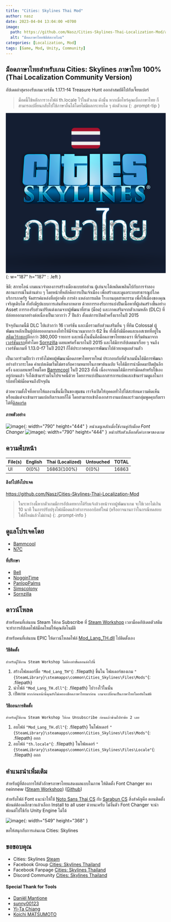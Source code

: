 ```yaml
---
title: "Cities: Skylines Thai Mod"
author: nasz
date: 2023-04-04 13:04:00 +0700
image:
  path: https://github.com/Nasz/Cities-Skylines-Thai-Localization-Mod/assets/384751/b08e3ace-7b5c-4835-a9ff-6fb46876fb9a
  alt: "ม็อดภาษาไทยซิตีส์สกายไลน์"
categories: [Localization, Mod]
tags: [Game, Mod, Unity, Community]
---
```


## ม็อดภาษาไทยสำหรับเกม Cities: Skylines ภาษาไทย 100% (Thai Localization Community Version)
  อัปเดตล่าสุดรองรับเกมเวอร์ชัน 1.17.1-f4 Treasure Hunt ออกล่าสมบัติไปกับเจี๊ยบเปอร์

  > ม็อดนี้ใช้หลักการวางไฟล์ th.locale ไว้ในตัวเกม ดังนั้น หากเมื่อไหร่คุณเบื่อภาษาไทย ก็สามารถเปลี่ยนกลับไปใช้ภาษาอื่นได้โดยไม่มีผลกระทบได ๆ ต่อตัวเกม
  {: .prompt-tip }

  ![Desktop View](https://github.com/Nasz/Cities-Skylines-Thai-Localization-Mod/blob/main/assets/img/thumb.png?raw=true){: w="187" h="187" : .left }

  ซิตี: สกายไลน์ เกมแนวจำลองการสร้างเมืองแบบย่อส่วน ผู้เล่นจะได้เพลิดเพลินไปกับการจำลองสถานการณ์ในด้านต่าง ๆ โดยหน้าที่หลักคือการเป็นเจ้าเมือง เพื่อสร้างและดูแลระบบสาธารณูปโภค บริการภาครัฐ จัดสรรค์แหล่งที่อยู่อาศัย การค้า แหล่งการผลิต โรงงานอุตสาหกรรม เพื่อให้เมืองของคุณเจริญเติบโต ทั้งยังมีรูปแบบการเล่นที่หลากหลาย ด้วยการรองรับการแบ่งปันเนื้อหาที่ผู้เล่นสร้างขึ้นอย่าง Asset การรองรับส่วนปรับแต่งเกมจากผู้พัฒนาที่สาม (ม็อด) และภาคเสริมจากตัวเกมหลัก (DLC) ที่ปล่อยออกมาอย่างต่อเนื่องเป็นเวลากว่า 7 ปีแล้ว ตั้งแต่การเปิดตัวครั้งแรกในปี 2015

  ปัจจุบันเกมนี้มี DLC ไปแล้วกว่า 16 เวอร์ชัน และเมื่อรวมกับส่วนเสริมอื่น ๆ ที่ทีม Colossal ผู้พัฒนาหลักเป็นผู้ปล่อยออกมาเองก็ทำให้มีจำนวนมากกว่า 62 ชิ้น ทั้งนี้ยังมีม็อดและแอสเซทที่อยู่ใน[สตีมเวิร์กชอป](https://steamcommunity.com/app/255710/workshop/)อีกกว่า 380,000 รายการ และหนึ่งในนั้นคือม็อดภาษาไทยของเรา ที่เริ่มต้นมาจาก[เวอร์ชันแรก](https://steamcommunity.com/sharedfiles/filedetails/?id=417245527)ที่ทำโดย [Sornzilla](https://steamcommunity.com/id/sornzillatte) เผยแพร่ครั้งแรกในปี 2015 และได้มีการอัปเดตมาเรื่อย ๆ จนถึงเวอร์ชันเกมที่ 1.13.0-f7 ในปี 2021 ก็ได้ประกาศหยุดการพัฒนาไปด้วยเหตุผลส่วนตัว 

  เป็นเวลาร่วมปีกว่า เรายังไม่พบผู้พัฒนาม็อดภาษาไทยรายใหม่ ประกอบกับที่ตัวเกมนั้นได้มีการพัฒนาอย่างก้าวกระโดด คำแปลเดิมเริ่มไม่ตรงกับความหมายในภาษาต้นฉบับ จึงได้มีการนำม็อดมาปัดฝุ่นอีกครั้ง และเผยแพร่ใหม่โดย [Bammcool](https://steamcommunity.com/id/bammcool2546) ในปี 2023 ทั้งนี้ เนื่องจากผมได้มีการทำม็อดสำหรับใช้เองอยู่ก่อนแล้ว จึงได้เข้ามาร่วมในโปรเจคนี้ด้วย โดยการแบ่งปันเอกสารการแปลและเข้ามาร่วมดูแลในการบิลท์ไฟล์ม็อดจนถึงปัจจุบัน

  ด้วยความตั้งใจที่อยากให้ผลงานชิ้นนี้เป็นของชุมชน เราจึงเปิดให้บุคคลทั่วไปได้สะท้อนความคิดเห็นหรือแม้แต่จะเข้ามารวมแปลกับเราเลยก็ได้ โดยสามารถเข้าถึงเอกสารงานแปลและร่วมกลุ่มพูดคุบกับเราได้ที่[ดิสคอร์ด](https://discord.gg/HSYPKfdJfr)

#### ภาพตัวอย่าง
  ![image](https://github.com/Nasz/Cities-Skylines-Thai-Localization-Mod/assets/384751/2f1c8f8b-b31e-44e8-951d-2afb30291d43){: width="790" height="444" }
  _หน้าเมนูหลักเมื่อใช้งานคู่กับม็อด Font Changer_
  ![image](https://github.com/Nasz/Cities-Skylines-Thai-Localization-Mod/assets/384751/e44142aa-ce06-480e-9c4c-49b3a5561538){: width="790" height="444" }
  _หน้าปรับตัวเลือกตั้งค่าภาษาของเกม_

## ความคืบหน้า

  | File(s)             | English      | Thai (Localized) | Untouched     | TOTAL |
  |---------------------|:-------------|:-----------------|:--------------|:------|
  | UI                  | 0(0%)        | 16863(100%)      | 0(0%)         | 16863 |

#### ลิงก์ไปยังโปรเจค
  <https://github.com/Nasz/Cities-Skylines-Thai-Localization-Mod>


  > ในระหว่างนี้หากตัวเกมมีการอัปเดทหากได้รับแจ้งล้วงหน้าจากผู้พัฒนาเกม จะใช้เวลาไม่เกิน 10 นาที ในการปรับปรุงไฟล์ม็อดแล้วทำการออกบิลท์ใหม่ (หรืออาจนานกว่าในกรณีทดสอบไฟล์ใหม่แล้วไม่ผ่าน)
  {: .prompt-info }

## ดูแลโปรเจคโดย 
  - [Bammcool](https://steamcommunity.com/id/bammcool2546)
  - [N7C](https://steamcommunity.com/id/n7c_th)

#### ที่ปรึกษา
  - [Bell](https://steamcommunity.com/id/bellraksit/)
  - [NogginTime](https://steamcommunity.com/id/NogginNS)
  - [PanlopPalms](https://steamcommunity.com/id/armsplams)
  - [Simscolony](https://steamcommunity.com/id/animenagi)
  - [Sornzilla](https://steamcommunity.com/id/sornzillatte)

## ดาวน์โหลด
  สำหรับคนที่เล่นบน Steam ให้กด Subscribe ที่ [Steam Workshop](https://steamcommunity.com/sharedfiles/filedetails/?id=2920706399) เวลาม็อดอัปเดตตัวสตีมจะทำการอัปเดตไฟล์ม็อดใหม่ให้คุณอัตโนมัติ

  สำหรับคนที่เล่นบน EPIC ให้ดาวน์โหลดไฟล์ [Mod_Lang_TH.dll](https://github.com/Nasz/Cities-Skylines-Mod_Lang_TH/releases/latest) ไปติดตั้งเอง

#### วิธีติดตั้ง
  `สำหรับผู้ใช้งาน Steam Workshop ไม่ต้องทำขั้นตอนต่อไปนี้`
  1. สร้างโฟลเดอร์ชื่อ `"Mod_Lang_TH"`{: .filepath} ขึ้นใน โฟลเดอร์ของเกม `"{SteamLibrary}\steamapps\common\Cities_Skylines\Files\Mods"`{: .filepath}
  2. นำไฟล์ `"Mod_Lang_TH.dll"`{: .filepath} ไปวางใว้ในนั้น
  3. เปิดเกม `หากก่อนหน้านี้คุณยังไม่เคยลงม็อดภาษาไทยมาก่อน เกมจะเปลี่ยนเป็นภาษาไทยโดยอัตโนมัติ`

#### วิธีถอนการติดตั้ง
  `สำหรับผู้ใช้งาน Steam Workshop ให้กด Unsubscribe ก่อนแล้วข้ามไปทำข้อ 2 เลย`
  1. ลบไฟล์ `"Mod_Lang_TH.dll"`{: .filepath} ในโฟลเดอร์ `"{SteamLibrary}\steamapps\common\Cities_Skylines\Files\Mods"`{: .filepath} ออก
  2. ลบไฟล์ `"th.locale"`{: .filepath} ในโฟลเดอร์ `"{SteamLibrary}\steamapps\common\Cities_Skylines\Files\Locale"`{: .filepath} ออก

## คำแนะนำเพิ่มเติม
สำหรับผู้ที่ต้องการให้ตัวอักษรภาษาไทยแสดงผลแบบในภาพ 
ให้ติดตั้ง Font Changer ของ neinnew ([Steam Workshop](https://steamcommunity.com/sharedfiles/filedetails/?id=2981354344)) ([Github](https://github.com/neinnew/FontChanger/releases/latest))

สำหรับไฟล์ Font แนะนำให้ใช้ [Noto Sans Thai CS](https://github.com/Nasz/Cities-Skylines-Thai-Localization-Mod/releases/download/v1.16/NotoSansThaiCS-Regular.ttf) กับ [Sarabun CS](https://github.com/Nasz/Cities-Skylines-Thai-Localization-Mod/releases/download/v1.16/Sarabun-CS.ttf)
สิ่งสำคัญคือ ตอนติดตั้งฟอนต์ต้องคลิ๊กขวาแล้วเลือก Install to all user ด้วยนะครับ ไม่งั้นตัว Font Changer จะนำฟอนต์ไปใช้กับ Unity Engine ไม่ได้

![image](https://user-images.githubusercontent.com/384751/230114452-8bbc7978-1ec9-4439-a744-be9fb5f44ba1.png){: width="549" height="368" }

ขอให้สนุกกับการเล่นเกม Cities: Skylines 

## ขอขอบคุณ
  + Cities: Skylines [Steam](https://store.steampowered.com/app/255710/)
  + Facebook Group [Cities: Skylines Thailand](https://www.facebook.com/groups/CitiesSkylinesThailand)
  + Facebook Fanpage [Cities: Skylines Thailand](https://www.facebook.com/CSGameTH)
  + Discord Community [Cities: Skylines Thailand](https://discord.gg/Cjg95ABZ8m)


#### Special Thank for Tools
  - [Daniël Mantione](https://steamcommunity.com/profiles/76561198074517378)
  - [sunny00123](https://github.com/sunny00123)
  - [Yi-Ta Chiang](https://github.com/ccpz)
  - [Koichi MATSUMOTO](https://github.com/mzch)